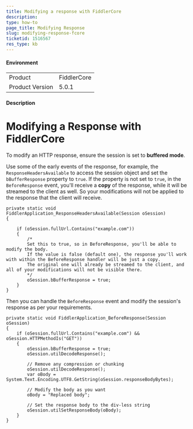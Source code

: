 ```yaml
---
title: Modifying a response with FiddlerCore
description: 
type: how-to
page_title: Modifying Response
slug: modifying-response-fcore
ticketid: 1516567
res_type: kb
---
```


#### Environment

|   |   |
|---|---|
| Product  | FiddlerCore  |
| Product Version | 5.0.1 |


#### Description

# Modifying a Response with FiddlerCore

To modify an HTTP response, ensure the session is set to **buffered mode**. 

Use some of the early events of the response, for example, the `ResponseHeadersAvailable` to access the session object and set the `bBufferResponse` property to `true`. If the property is not set to `true`, in the `BeforeResponse` event, you'll receive a **copy** of the response, while it will be streamed to the client as well. So your modifications will not be applied to the response that the client will receive.

```CSharp
private static void FiddlerApplication_ResponseHeadersAvailable(Session oSession)
{

    if (oSession.fullUrl.Contains("example.com"))
    {
        /*
        Set this to true, so in BeforeResponse, you'll be able to modify the body.
        If the value is false (default one), the response you'll work with within the BeforeResponse handler will be just a copy. 
        The original one will already be streamed to the client, and all of your modifications will not be visible there.
        */
        oSession.bBufferResponse = true;
    }
}
```

Then you can handle the `BeforeResponse` event and modify the session's response as per your requirements.

```CSharp
private static void FiddlerApplication_BeforeResponse(Session oSession)
{
    if (oSession.fullUrl.Contains("example.com") && oSession.HTTPMethodIs("GET"))
    {
        oSession.bBufferResponse = true;
        oSession.utilDecodeResponse();

        // Remove any compression or chunking
        oSession.utilDecodeResponse();
        var oBody = System.Text.Encoding.UTF8.GetString(oSession.responseBodyBytes);

        // Modify the body as you want
        oBody = "Replaced body";

        // Set the response body to the div-less string
        oSession.utilSetResponseBody(oBody);
    }
}
```
